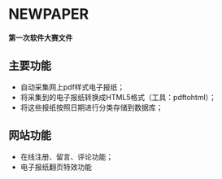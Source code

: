 # NEWPAPER
**第一次软件大赛文件**
## 主要功能
- 自动采集网上pdf样式电子报纸；
- 将采集到的电子报纸转换成HTML5格式（工具：pdftohtml）；
- 将这些报纸按照日期进行分类存储到数据库；

## 网站功能
- 在线注册、留言、评论功能；
- 电子报纸翻页特效功能

